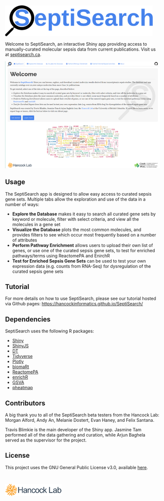 [<img src="www/septisearch.svg" height="100px">](https://septisearch.ca)

Welcome to SeptiSearch, an interactive Shiny app providing access to
manually-curated molecular sepsis data from current publications. Visit us 
at [septisearch.ca](https://septisearch.ca).


![](www/septisearch_home.png)


## Usage
The SeptiSearch app is designed to allow easy access to curated sepsis gene 
sets. Multiple tabs allow the exploration and use of the data in a number of 
ways:

- **Explore the Database** makes it easy to search all curated gene sets by
keyword or molecule, filter with select criteria, and view all the molecules in
a gene set
- **Visualize the Database** plots the most common molecules, and provides
filters to see which occur most frequently based on a number of attributes
- **Perform Pathway Enrichment** allows users to upload their own list of genes,
or use one of the curated sepsis gene sets, to test for enriched pathways/terms
using ReactomePA and EnirchR
- **Test for Enriched Sepsis Gene Sets** can be used to test your own expression
data (e.g. counts from RNA-Seq) for dysregulation of the curated sepsis gene
sets

## Tutorial
For more details on how to use SeptiSearch, please see our tutorial hosted via 
Github pages:
https://hancockinformatics.github.io/SeptiSearch/

## Dependencies
SeptiSearch uses the following R packages:

- [Shiny](https://shiny.rstudio.com/)
- [ShinyJS](https://deanattali.com/shinyjs/)
- [DT](https://rstudio.github.io/DT/)
- [Tidyverse](https://www.tidyverse.org/)
- [Plotly](https://plotly.com/r/)
- [biomaRt](https://bioconductor.org/packages/biomaRt/)
- [ReactomePA](https://bioconductor.org/packages/ReactomePA)
- [enrichR](https://cran.r-project.org/package=enrichR)
- [GSVA](https://github.com/rcastelo/GSVA)
- [pheatmap](https://cran.r-project.org/package=pheatmap)

## Contributors
A big thank you to all of the SeptiSearch beta testers from the Hancock Lab:
Morgan Alford, Andy An, Melanie Dostert, Evan Haney, and Felix Santana.

Travis Blimkie is the main developer of the Shiny app. Jasmine Tam performed all
of the data gathering and curation, while Arjun Baghela served as the supervisor
for the project.

## License
This project uses the GNU General Public License v3.0, available
[here](https://github.com/hancockinformatics/SeptiSearch/blob/master/LICENSE).

<br>

[<img src="www/hancock-lab-logo.svg" height="40px">](http://cmdr.ubc.ca/bobh/)
